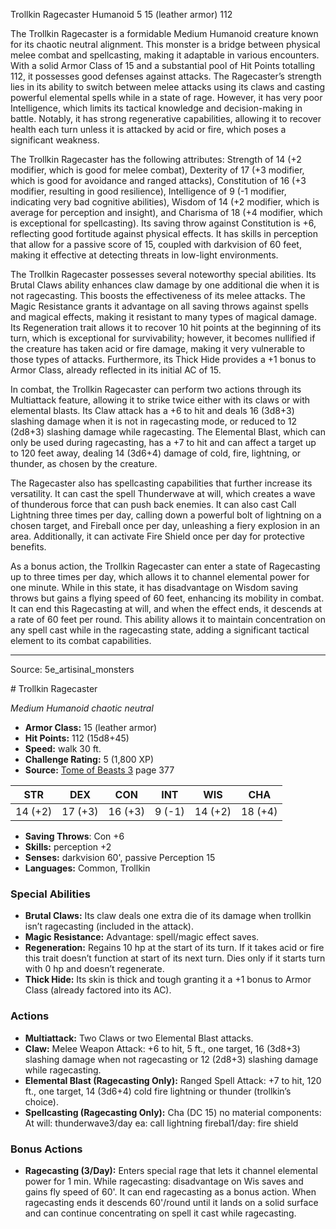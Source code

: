 <MonsterName/>Trollkin Ragecaster</MonsterName>
<CreatureType/>Humanoid</CreatureType>
<CR/>5</CR>
<AC/>15 (leather armor)</AC>
<HP/>112</HP>
<summary>The Trollkin Ragecaster is a formidable Medium Humanoid creature known for its chaotic neutral alignment. This monster is a bridge between physical melee combat and spellcasting, making it adaptable in various encounters. With a solid Armor Class of 15 and a substantial pool of Hit Points totalling 112, it possesses good defenses against attacks. The Ragecaster’s strength lies in its ability to switch between melee attacks using its claws and casting powerful elemental spells while in a state of rage. However, it has very poor Intelligence, which limits its tactical knowledge and decision-making in battle. Notably, it has strong regenerative capabilities, allowing it to recover health each turn unless it is attacked by acid or fire, which poses a significant weakness.</summary>

<detail>

The Trollkin Ragecaster has the following attributes: Strength of 14 (+2 modifier, which is good for melee combat), Dexterity of 17 (+3 modifier, which is good for avoidance and ranged attacks), Constitution of 16 (+3 modifier, resulting in good resilience), Intelligence of 9 (-1 modifier, indicating very bad cognitive abilities), Wisdom of 14 (+2 modifier, which is average for perception and insight), and Charisma of 18 (+4 modifier, which is exceptional for spellcasting). Its saving throw against Constitution is +6, reflecting good fortitude against physical effects. It has skills in perception that allow for a passive score of 15, coupled with darkvision of 60 feet, making it effective at detecting threats in low-light environments.

The Trollkin Ragecaster possesses several noteworthy special abilities. Its Brutal Claws ability enhances claw damage by one additional die when it is not ragecasting. This boosts the effectiveness of its melee attacks. The Magic Resistance grants it advantage on all saving throws against spells and magical effects, making it resistant to many types of magical damage. Its Regeneration trait allows it to recover 10 hit points at the beginning of its turn, which is exceptional for survivability; however, it becomes nullified if the creature has taken acid or fire damage, making it very vulnerable to those types of attacks. Furthermore, its Thick Hide provides a +1 bonus to Armor Class, already reflected in its initial AC of 15.

In combat, the Trollkin Ragecaster can perform two actions through its Multiattack feature, allowing it to strike twice either with its claws or with elemental blasts. Its Claw attack has a +6 to hit and deals 16 (3d8+3) slashing damage when it is not in ragecasting mode, or reduced to 12 (2d8+3) slashing damage while ragecasting. The Elemental Blast, which can only be used during ragecasting, has a +7 to hit and can affect a target up to 120 feet away, dealing 14 (3d6+4) damage of cold, fire, lightning, or thunder, as chosen by the creature.

The Ragecaster also has spellcasting capabilities that further increase its versatility. It can cast the spell Thunderwave at will, which creates a wave of thunderous force that can push back enemies. It can also cast Call Lightning three times per day, calling down a powerful bolt of lightning on a chosen target, and Fireball once per day, unleashing a fiery explosion in an area. Additionally, it can activate Fire Shield once per day for protective benefits.

As a bonus action, the Trollkin Ragecaster can enter a state of Ragecasting up to three times per day, which allows it to channel elemental power for one minute. While in this state, it has disadvantage on Wisdom saving throws but gains a flying speed of 60 feet, enhancing its mobility in combat. It can end this Ragecasting at will, and when the effect ends, it descends at a rate of 60 feet per round. This ability allows it to maintain concentration on any spell cast while in the ragecasting state, adding a significant tactical element to its combat capabilities.</detail>



---

Source: 5e_artisinal_monsters

<statblock>
# Trollkin Ragecaster

*Medium* *Humanoid* *chaotic neutral*

- **Armor Class:** 15 (leather armor)
- **Hit Points:** 112 (15d8+45)
- **Speed:** walk 30 ft.
- **Challenge Rating:** 5 (1,800 XP)
- **Source:** [Tome of Beasts 3](https://koboldpress.com/kpstore/product/tome-of-beasts-3-for-5th-edition/) page 377

| STR | DEX | CON | INT | WIS | CHA |
| --- | --- | --- | --- | --- | --- |
| 14 (+2) | 17 (+3) | 16 (+3) | 9 (-1) | 14 (+2) | 18 (+4) |

- **Saving Throws**: Con +6
- **Skills:** perception +2
- **Senses:** darkvision 60', passive Perception 15
- **Languages:** Common, Trollkin

### Special Abilities

- **Brutal Claws:** Its claw deals one extra die of its damage when trollkin isn’t ragecasting (included in the attack).
- **Magic Resistance:** Advantage: spell/magic effect saves.
- **Regeneration:** Regains 10 hp at the start of its turn. If it takes acid or fire this trait doesn’t function at start of its next turn. Dies only if it starts turn with 0 hp and doesn’t regenerate.
- **Thick Hide:** Its skin is thick and tough granting it a +1 bonus to Armor Class (already factored into its AC).

### Actions

- **Multiattack:** Two Claws or two Elemental Blast attacks.
- **Claw:** Melee Weapon Attack: +6 to hit, 5 ft., one target, 16 (3d8+3) slashing damage when not ragecasting or 12 (2d8+3) slashing damage while ragecasting.
- **Elemental Blast (Ragecasting Only):** Ranged Spell Attack: +7 to hit, 120 ft., one target, 14 (3d6+4) cold fire lightning or thunder (trollkin’s choice).
- **Spellcasting (Ragecasting Only):** Cha (DC 15) no material components: At will: thunderwave3/day ea: call lightning firebal1/day: fire shield

### Bonus Actions

- **Ragecasting (3/Day):** Enters special rage that lets it channel elemental power for 1 min. While ragecasting: disadvantage on Wis saves and gains fly speed of 60'. It can end ragecasting as a bonus action. When ragecasting ends it descends 60'/round until it lands on a solid surface and can continue concentrating on spell it cast while ragecasting.


</statblock>



